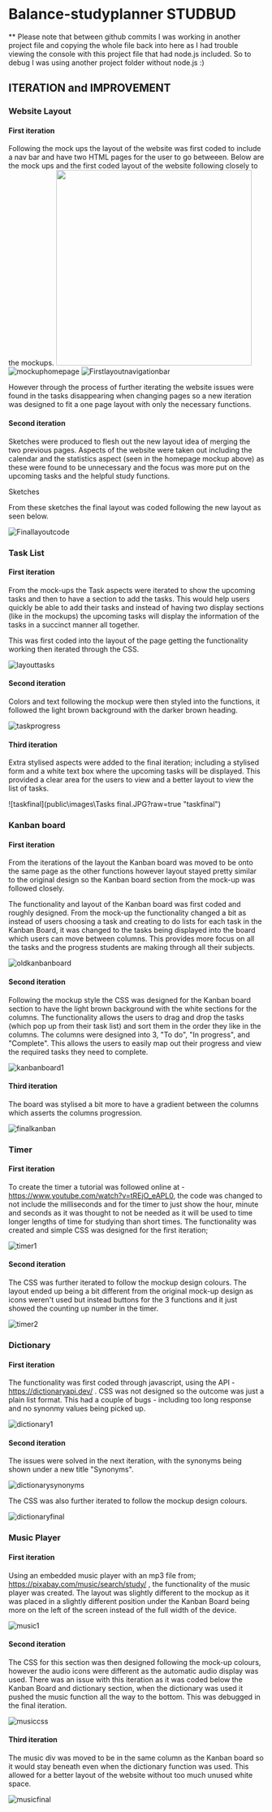 # Balance-studyplanner STUDBUD

** Please note that between github commits I was working in another project file and copying the whole file back into here as I had trouble viewing the console with this project file that had node.js included. So to debug I was using another project folder without node.js :)

## ITERATION and IMPROVEMENT

### Website Layout

#### First iteration

Following the mock ups the layout of the website was first coded to include a nav bar and have two HTML pages for the user to go betweeen. Below are the mock ups and the first coded layout of the website following closely to the mockups. 
<img src="public\images\Homepage.png" width="385px">
![mockuphomepage](public\images\Homepage.png?raw=true "Mockup-Homepage")
![Firstlayoutnavigationbar](public\images\navigation.JPG?raw=true "Navigation bar")

However through the process of further iterating the website issues were found in the tasks disappearing when changing pages so a new iteration was designed to fit a one page layout with only the necessary functions.

#### Second iteration

Sketches were produced to flesh out the new layout idea of merging the two previous pages. Aspects of the website were taken out including the calendar and the statistics aspect (seen in the homepage mockup above) as these were found to be unnecessary and the focus was more put on the upcoming tasks and the helpful study functions. 

Sketches

From these sketches the final layout was coded following the new layout as seen below.

![Finallayoutcode](public\images\onepage.JPG?raw=true "One Page Layout")


### Task List

#### First iteration

From the mock-ups the Task aspects were iterated to show the upcoming tasks and then to have a section to add the tasks. This would help users quickly be able to add their tasks and instead of having two display sections (like in the mockups) the upcoming tasks will display the information of the tasks in a succinct manner all together. 

This was first coded into the layout of the page getting the functionality working then iterated through the CSS.

![layouttasks](public\images\oldtasks.jpg?raw=true "layout tasks")

#### Second iteration

Colors and text following the mockup were then styled into the functions, it followed the light brown background with the darker brown heading.

![taskprogress](public\images\taskprogress.JPG?raw=true "taskprogress")


#### Third iteration

Extra stylised aspects were added to the final iteration; including a stylised form and a white text box where the upcoming tasks will be displayed. This provided a clear area for the users to view and a better layout to view the list of tasks. 

![taskfinal](public\images\Tasks final.JPG?raw=true "taskfinal")


### Kanban board

#### First iteration

From the iterations of the layout the Kanban board was moved to be onto the same page as the other functions however layout stayed pretty similar to the original design so the Kanban board section from the mock-up was followed closely. 

The functionality and layout of the Kanban board was first coded and roughly designed. From the mock-up the functionality changed a bit as instead of users choosing a task and creating to do lists for each task in the Kanban Board, it was changed to the tasks being displayed into the board which users can move between columns. This provides more focus on all the tasks and the progress students are making through all their subjects.

![oldkanbanboard](public\images\oldkanban.jpg?raw=true "oldkanbanboard")

#### Second iteration

Following the mockup style the CSS was designed for the Kanban board section to have the light brown background with the white sections for the columns. The functionality allows the users to drag and drop the tasks (which pop up from their task list) and sort them in the order they like in the columns. The columns were designed into 3, "To do", "In progress", and "Complete". This allows the users to easily map out their progress and view the required tasks they need to complete. 

![kanbanboard1](public\images\kanbanboard1.JPG?raw=true "kanbanboard1")


#### Third iteration

The board was stylised a bit more to have a gradient between the columns which asserts the columns progression. 

![finalkanban](public\images\kanban2.JPG?raw=true "finalkanban")


### Timer

#### First iteration

To create the timer a tutorial was followed online at - https://www.youtube.com/watch?v=tREjO_eAPL0, the code was changed to not include the milliseconds and for the timer to just show the hour, minute and seconds as it was thought to not be needed as it will be used to time longer lengths of time for studying than short times. 
The functionality was created and simple CSS was designed for the first iteration;

![timer1](public\images\timer.JPG?raw=true "timer1")

#### Second iteration

The CSS was further iterated to follow the mockup design colours. The layout ended up being a bit different from the original mock-up design as icons weren't used but instead buttons for the 3 functions and it just showed the counting up number in the timer.

![timer2](public\images\timer2.JPG?raw=true "timer2")



### Dictionary

#### First iteration

The functionality was first coded through javascript, using the API - https://dictionaryapi.dev/ . CSS was not designed so the outcome was just a plain list format. This had a couple of bugs - including too long response and no synonmy values being picked up.

![dictionary1](public\images\dictionarysearch.JPG?raw=true "dictionary1")

#### Second iteration

The issues were solved in the next iteration, with the synonyms being shown under a new title "Synonyms". 

![dictionarysynonyms](public\images\dictionarysynonym.jpg?raw=true "dictionarysynonyms")

The CSS was also further iterated to follow the mockup design colours. 

![dictionaryfinal](public\images\dictionarycss.jpg?raw=true "dictionaryfinal")



### Music Player

#### First iteration

Using an embedded music player with an mp3 file from; https://pixabay.com/music/search/study/ , the functionality of the music player was created. The layout was slightly different to the mockup as it was placed in a slightly different position under the Kanban Board being more on the left of the screen instead of the full width of the device. 

![music1](public\images\music1.jpg?raw=true "music1")

#### Second iteration

The CSS for this section was then designed following the mock-up colours, however the audio icons were different as the automatic audio display was used. There was an issue with this iteration as it was coded below the Kanban Board and dictionary section, when the dictionary was used it pushed the music function all the way to the bottom. This was debugged in the final iteration.

![musiccss](public\images\issuewithmusicplayer.JPG?raw=true "musiccss")

#### Third iteration

The music div was moved to be in the same column as the Kanban board so it would stay beneath even when the dictionary function was used. This allowed for a better layout of the website without too much unused white space. 

![musicfinal](public\images\resolutionmusicplayer.JPG?raw=true "musicfinal")
